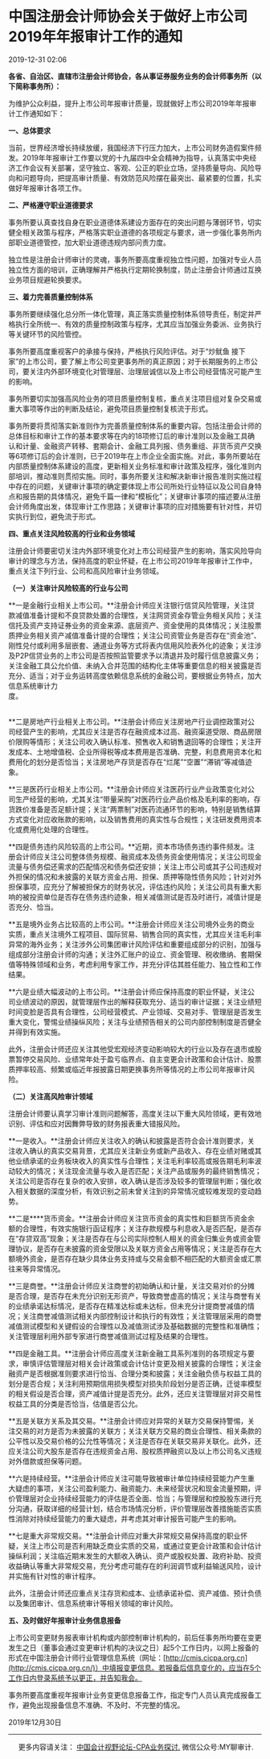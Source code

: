 ﻿中国注册会计师协会关于做好上市公司2019年年报审计工作的通知
===============================

2019-12-31 02:06

**各省、自治区、直辖市注册会计师协会，各从事证券服务业务的会计师事务所（以下简称事务所）：**

为维护公众利益，提升上市公司年报审计质量，现就做好上市公司2019年年报审计工作通知如下：

**一、总体要求**

当前，世界经济增长持续放缓，我国经济下行压力加大，上市公司财务造假案件频发。2019年年报审计工作要以党的十九届四中全会精神为指导，认真落实中央经济工作会议有关部署，坚守独立、客观、公正的职业立场，坚持质量导向、风险导向和问题导向，把提高审计质量、有效防范风险摆在最突出、最紧要的位置，扎实做好年报审计各项工作。

**二、严格遵守职业道德要求**

事务所要认真查找自身在职业道德体系建设方面存在的突出问题与薄弱环节，切实健全相关政策与程序，严格落实职业道德的各项规定与要求，进一步强化事务所内部职业道德管控，加大职业道德违规内部问责力度。

独立性是注册会计师审计的灵魂，事务所要高度重视独立性问题，加强对专业人员独立性方面的培训，正确理解并严格执行定期轮换制度，防止注册会计师通过互换业务项目规避轮换要求。

**三、着力完善质量控制体系**

事务所要继续强化总分所一体化管理，真正落实质量控制体系领导责任，制定并严格执行全所统一、有效的质量控制政策与程序，尤其应当加强业务委派、业务执行等关键环节的风险管控。

事务所要高度重视客户的承接与保持，严格执行风险评估。对于“炒鱿鱼 接下家”的上市公司，要了解上市公司变更事务所的真正原因；对于长期服务的上市公司，要关注内外部环境变化对管理层、治理层诚信以及上市公司经营情况可能产生的影响。

事务所要切实加强高风险业务的项目质量控制复核，重点关注项目组对复杂交易或重大事项等作出的判断及结论，避免项目质量控制复核流于形式。

事务所要将贯彻落实新准则作为完善质量控制体系的重要内容。包括注册会计师的总体目标和审计工作的基本要求等在内的18项修订后的审计准则以及金融工具确认和计量、金融资产转移、套期会计、金融工具列报、债务重组、非货币资产交换等6项修订后的会计准则，已于2019年在上市企业全面实施。对此，事务所要站在内部质量控制体系建设的高度，更新相关业务标准和审计政策及程序，强化准则内部培训，推动准则贯彻实施。同时，事务所要关注和解决新审计报告准则实施过程中存在的问题，关键审计事项的确定要体现上市公司所处行业特征以及公司自身特点和报告期的具体情况，避免千篇一律和“模板化”；关键审计事项的描述要从注册会计师角度出发，体现审计工作思路；关键审计事项的应对措施要有针对性，并切实执行到位，避免流于形式。

**四、重点关注风险较高的行业和业务领域**

注册会计师要密切关注内外部环境变化对上市公司经营产生的影响，落实风险导向审计的理念与方法，保持高度的职业怀疑，在上市公司2019年年报审计工作中，重点关注下列行业、公司和高风险审计业务领域。

**（一）关注审计风险较高的行业与公司**

**一是金融行业相关上市公司。**注册会计师应关注银行信贷风险管理，关注贷款减值准备计提和不良贷款处置的合理性，关注网贷资金存管业务相关风险；关注信托及资产支持证券业务的资金来源、底层资产、资金使用的具体情况；关注股票质押业务相关资产减值准备计提的合理性；关注公司资管业务是否存在“资金池”、刚性兑付或利用多层嵌套、通道业务等方式将表内信用风险表外化的迹象；关注涉及P2P信贷业务的上市公司是否按照监管要求予以清退并及时履行信息披露义务；关注金融工具公允价值、未纳入合并范围的结构化主体等重要信息的相关披露是否充分、适当；对于业务运转高度依赖信息系统的金融公司，要根据业务特点，加大信息系统审计力度。                                                                                                                                                          

**二是房地产行业相关上市公司。**注册会计师应关注房地产行业调控政策对公司经营产生的影响，尤其应关注是否存在融资成本过高、融资渠道受限、商品房限价限购等情形；关注公司收入确认标准、预售收入和销售退回等的合理性；关注开发成本、土地增值税、企业所得税等成本费用是否准确、完整，利息费用资本化和费用化的划分是否恰当；关注房地产存货是否存在“烂尾”“空置”“滞销”等减值迹象。

**三是医药行业相关上市公司。**注册会计师应关注医药行业产业政策变化对公司生产经营的影响，尤其关注“带量采购”对医药行业产品价格及毛利率的影响，存货跌价准备是否足额计提；关注“两票制”对医药流通环节的影响，特别是销售结算方式变化对应收账款的影响，以及销售费用的真实性与合规性；关注研发费用资本化或费用化处理的合理性。

**四是债务违约风险较高的上市公司。**近期，资本市场债务违约事件频发。注册会计师应关注公司整体债务规模、融资成本及债务资金使用情况；关注公司现金流量与债务偿还需求的匹配情况和债务偿还安排；关注上市公司或其子公司违规对外担保的情况和未披露的关联方资金占用、担保、质押等隐性债务风险；针对对外担保事项，应充分了解被担保方的财务状况，评估违约风险；关注公司具有重大影响的被投资单位是否存在债务违约迹象，相关减值测试是否及时进行，减值计提是否充分、恰当。

**五是境外业务占比较高的上市公司。**注册会计师应关注公司境外业务的商业实质，重点关注境外工程项目、国际贸易、销售合同的真实性，尤其应关注毛利率异常的海外业务；关注涉外公司集团审计风险评估和重要组成部分的识别，加强与组成部分注册会计师的沟通；关注外汇账户的设立、资金管理、税收缴纳、套期保值等特殊领域和业务，考虑利用专家工作，并充分评估其胜任能力、独立性和工作结果。

**六是业绩大幅波动的上市公司。**注册会计师应保持高度的职业怀疑，关注公司业绩波动的原因，就管理层作出的解释获取充分、适当的审计证据；关注业绩短时间变脸是否具有合理性，公司经营模式、产业领域、交易对手、管理层是否发生重大变化，警惕业绩操纵风险；关注与业绩预告相关的公司内部控制制度是否健全并得到有效实施。

此外，注册会计师还应关注其他受宏观经济变动影响较大的行业以及存在退市或股票暂停交易风险、业绩常年处于盈亏临界点、自主变更会计政策和会计估计、股票质押率较高、频繁或临近年报披露日期更换事务所等情况的上市公司年报审计风险。

**（二）关注高风险审计领域**

注册会计师要认真学习审计准则问题解答，高度关注以下重大风险领域，更有效地识别、评估和应对因舞弊导致的财务报表重大错报风险。

**一是收入。**注册会计师应关注收入的确认和披露是否符合会计准则要求，关注收入确认的真实交易背景，尤其应关注新业务或新产品收入、存在业绩对赌或其他业绩承诺的业务板块收入的真实性与合理性；关注毛利率较高或报告期毛利率波动较大的情况；关注现金流量与收入是否匹配；关注产品或服务的最终销售情况；关注公司是否存在复杂的收入安排，收入确认是否涉及较多的管理层判断；强化收入相关数据的深度分析，有效识别之前未曾关注到的异常情况或较难发现的变动趋势。

**二是****货币资金。**注册会计师应关注货币资金的真实性和巨额货币资金余额的合理性，有效实施银行函证程序；关注存款规模与利息收入是否匹配，是否存在“存贷双高”现象；关注是否存在与公司实际控制人相关的资金归集业务或资金管理协议，是否存在未披露的资金受限以及关联方资金占用等情况；关注是否存在大额境外资金，是否存在缺少具体业务支持或与交易金额不相匹配的大额资金或汇票往来等异常情况。

**三是商誉。**注册会计师应关注商誉的初始确认和计量，关注交易对价的分摊是否合理，是否存在未充分识别无形资产，导致商誉虚高的情况；关注与商誉有关的业绩承诺达标情况，是否存在精准达标或未达标，但未充分计提商誉减值的情况；关注商誉减值测试相关内部控制设计和执行的有效性；关注管理层采用的商誉减值测试模型和关键假设的合理性以及减值测试涉及基础数据的完整性和准确性；关注管理层利用外部专家进行商誉减值测试过程及结果的合理性。

**四是金融工具。**注册会计师应高度关注新金融工具系列准则的各项规定与要求，审慎评估管理层对相关会计政策或会计估计变更及相关披露的合理性；关注金融资产是否根据准则要求进行恰当、合理分类和披露；关注金融负债与权益工具的划分是否合规；关注利用预期信用损失模型对损失阶段划分是否正确，迁徙率模型的相关假设是否合理，资产减值计提是否充分。此外，还应关注管理层对非交易性权益工具的分类是否恰当，估值是否公允。

**五是关联方关系及其交易。**注册会计师应对异常的关联方交易保持警惕，关注交易的对方是否为未披露的关联方；关注关联方交易的商业合理性、相关条款的公平性以及交易价格的公允性等情况；关注是否存在关联交易非关联化。此外，还应关注公司大股东是否存在违规资金占用、股权质押融资以及以上市公司名义违规对外借款或担保等问题。

**六是持续经营。**注册会计师应关注可能导致被审计单位持续经营能力产生重大疑虑的事项，关注公司盈利能力、融资能力、未来经营状况和现金流量预期，评价管理层对企业持续经营能力的评估是否全面、恰当；与管理层和控股股东进行充分沟通，获取详细的经营计划，结合市场情况分析，评价管理层改善措施能否实质性消除对持续经营能力的重大疑虑，并考虑其对审计报告可能产生的影响。

**七是重大非常规交易。**注册会计师应对重大非常规交易保持高度的职业怀疑，关注上市公司是否利用缺乏商业实质的交易，或通过变更会计政策和会计估计操纵利润；关注临近期末发生的大额收入确认、资产或股权处置、政府补助、投资收益确认等重大非常规交易，充分考虑可能存在的利润调节或利益输送风险，设计并实施有针对性的审计程序。

此外，注册会计师还应重点关注存货和成本、业绩承诺补偿、资产减值、预计负债以及集团审计、信息系统审计等相关领域的审计风险。

**五、及时做好年报审计业务信息报备**

上市公司变更财务报表审计机构或内部控制审计机构的，前后任事务所均要在变更发生之日（董事会通过变更审计机构的决议之日）起5个工作日内，以网上报备的形式在中国注册会计师行业管理信息系统（网址：[http://cmis.cicpa.org.cn](http://cmis.cicpa.org.cn/)）中填报变更信息。若报备后信息变化的，应当在5个工作日内登录系统予以更正，并告知我会。

事务所要高度重视年报审计业务变更信息报备工作，指定专门人员认真完成报备工作，避免出现报备信息不准确、不及时、不完整的情况。

2019年12月30日

* * *

     更多内容请关注： [中国会计视野论坛-CPA业务探讨.](https://bbs.esnai.com/thread-5354530-1-3.html) 微信公众号:MY聊审计.
